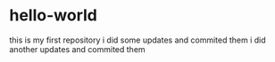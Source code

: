 # hello-world
this is my first repository
i did some updates and commited them
i did another updates and commited them
